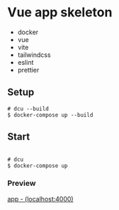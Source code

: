 # Vue app skeleton

- docker
- vue 
- vite 
- tailwindcss 
- eslint
- prettier 


## Setup

```shell
# dcu --build
$ docker-compose up --build
```

## Start

```shell

# dcu
$ docker-compose up

```

###  Preview
[app - (localhost:4000)](localhost:4000)
